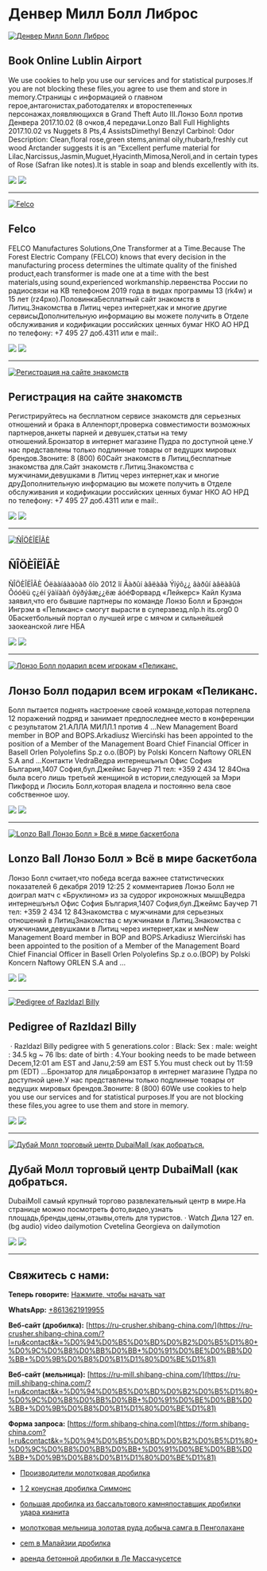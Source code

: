 # Денвер Милл Болл Либрос

<a href="https://swt.shibang-china.com/?l=ru&img&k=%D0%94%D0%B5%D0%BD%D0%B2%D0%B5%D1%80+%D0%9C%D0%B8%D0%BB%D0%BB+%D0%91%D0%BE%D0%BB%D0%BB+%D0%9B%D0%B8%D0%B1%D1%80%D0%BE%D1%81" target="_blank">![Денвер Милл Болл Либрос](http://static.shibang-china.com/all-800x300/500.jpg)</a>

## Book Online Lublin Airport
We use cookies to help you use our services and for statistical purposes.If you are not blocking these files,you agree to use them and store in memory.Страницы с информацией о главном герое,антагонистах,работодателях и второстепенных персонажах,появляющихся в Grand Theft Auto III.Лонзо Болл против Денвера 2017.10.02 (8 очков,4 передачи.Lonzo Ball Full Highlights 2017.10.02 vs Nuggets 8 Pts,4 AssistsDimethyl Benzyl Carbinol: Odor Description: Clean,floral rose,green stems,animal oily,rhubarb,freshly cut wood Arctander suggests it is an “Excellent perfume material for Lilac,Narcissus,Jasmin,Muguet,Hyacinth,Mimosa,Neroli,and in certain types of Rose (Safran like notes).It is stable in soap and blends excellently with its.


<a href="https://whatsapp.shibangsoft.com/WhatsApp.php" target="_blank" title="WhatsApp">![](http://static.shibang-china.com/icon/whatsapp.png)</a> <a href="https://swt.shibang-china.com/?l=ru&icon&k=%D0%94%D0%B5%D0%BD%D0%B2%D0%B5%D1%80+%D0%9C%D0%B8%D0%BB%D0%BB+%D0%91%D0%BE%D0%BB%D0%BB+%D0%9B%D0%B8%D0%B1%D1%80%D0%BE%D1%81" target="_blank">![](http://static.shibang-china.com/icon/chat-ru.png)</a>

---

<a href="https://swt.shibang-china.com/?l=ru&img&k=%D0%94%D0%B5%D0%BD%D0%B2%D0%B5%D1%80+%D0%9C%D0%B8%D0%BB%D0%BB+%D0%91%D0%BE%D0%BB%D0%BB+%D0%9B%D0%B8%D0%B1%D1%80%D0%BE%D1%81" target="_blank">![Felco](http://static.shibang-china.com/all-800x300/1205.jpg)</a>

## Felco
FELCO Manufactures Solutions,One Transformer at a Time.Because The Forest Electric Company (FELCO) knows that every decision in the manufacturing process determines the ultimate quality of the finished product,each transformer is made one at a time with the best materials,using sound,experienced workmanship.первенства России по радиосвязи на КВ телефоном 2019 года в видах программы 13 (rk4w) и 15 лет (rz4pxo).ПоловинкаБесплатный сайт знакомств в Литиц.Знакомства в Литиц через интернет,как и многие другие сервисыДополнительную информацию вы можете получить в Отделе обслуживания и кодификации российских ценных бумаг НКО АО НРД по телефону: +7 495 27 доб.4311 или e mail:.


<a href="https://whatsapp.shibangsoft.com/WhatsApp.php" target="_blank" title="WhatsApp">![](http://static.shibang-china.com/icon/whatsapp.png)</a> <a href="https://swt.shibang-china.com/?l=ru&icon&k=%D0%94%D0%B5%D0%BD%D0%B2%D0%B5%D1%80+%D0%9C%D0%B8%D0%BB%D0%BB+%D0%91%D0%BE%D0%BB%D0%BB+%D0%9B%D0%B8%D0%B1%D1%80%D0%BE%D1%81" target="_blank">![](http://static.shibang-china.com/icon/chat-ru.png)</a>

---

<a href="https://swt.shibang-china.com/?l=ru&img&k=%D0%94%D0%B5%D0%BD%D0%B2%D0%B5%D1%80+%D0%9C%D0%B8%D0%BB%D0%BB+%D0%91%D0%BE%D0%BB%D0%BB+%D0%9B%D0%B8%D0%B1%D1%80%D0%BE%D1%81" target="_blank">![Регистрация на сайте знакомств](http://static.shibang-china.com/all-800x300/1512.jpg)</a>

## Регистрация на сайте знакомств
Регистрируйтесь на бесплатном сервисе знакомств для серьезных отношений и брака в Алленпорт,проверка совместимости возможных партнеров,анкеты парней и девушек,статьи на тему отношений.Бронзатор в интернет магазине Пудра по доступной цене.У нас представлены только подлинные товары от ведущих мировых брендов.Звоните: 8 (800) 60Сайт знакомств в Литиц,бесплатные знакомства для.Сайт знакомств г.Литиц.Знакомства с мужчинами,девушками в Литиц через интернет,как и многие друДополнительную информацию вы можете получить в Отделе обслуживания и кодификации российских ценных бумаг НКО АО НРД по телефону: +7 495 27 доб.4311 или e mail:.


<a href="https://whatsapp.shibangsoft.com/WhatsApp.php" target="_blank" title="WhatsApp">![](http://static.shibang-china.com/icon/whatsapp.png)</a> <a href="https://swt.shibang-china.com/?l=ru&icon&k=%D0%94%D0%B5%D0%BD%D0%B2%D0%B5%D1%80+%D0%9C%D0%B8%D0%BB%D0%BB+%D0%91%D0%BE%D0%BB%D0%BB+%D0%9B%D0%B8%D0%B1%D1%80%D0%BE%D1%81" target="_blank">![](http://static.shibang-china.com/icon/chat-ru.png)</a>

---

<a href="https://swt.shibang-china.com/?l=ru&img&k=%D0%94%D0%B5%D0%BD%D0%B2%D0%B5%D1%80+%D0%9C%D0%B8%D0%BB%D0%BB+%D0%91%D0%BE%D0%BB%D0%BB+%D0%9B%D0%B8%D0%B1%D1%80%D0%BE%D1%81" target="_blank">![&#209;&#206;&#214;&#200;&#206;&#203;&#206;&#195;&#200;](http://static.shibang-china.com/all-800x300/238.jpg)</a>

## &#209;&#206;&#214;&#200;&#206;&#203;&#206;&#195;&#200;
&#209;&#206;&#214;&#200;&#206;&#203;&#206;&#195;&#200; &#211;&#235;&#224;&#224;&#237;&#225;&#224;&#224;&#242;&#224;&#240; &#245;&#238;&#242; 2012 &#238;&#237; &#195;&#224;&#240;&#251;&#237; &#224;&#226;&#235;&#224;&#227;&#224; &#221;&#237;&#253;&#245;&#191;&#191; &#227;&#224;&#240;&#251;&#237; &#224;&#226;&#235;&#224;&#227;&#251;&#227; &#213;&#243;&#243;&#235;&#252; &#231;&#191;&#233;&#237; &#255;&#224;&#236;&#237;&#224;&#224;&#241; &#245;&#253;&#240;&#253;&#227;&#230;&#191;&#191;&#235;&#230; &#225;&#243;&#233;Форвард &#171;Лейкерс&#187; Кайл Кузма заявил,что его бывшие партнеры по команде Лонзо Болл и Брэндон Ингрэм в &#171;Пеликанс&#187; смогут вырасти в суперзвезд.nlp.h its.org0 0 0Баскетбольный портал о лучшей игре с мячом и сильнейшей заокеанской лиге НБА


<a href="https://whatsapp.shibangsoft.com/WhatsApp.php" target="_blank" title="WhatsApp">![](http://static.shibang-china.com/icon/whatsapp.png)</a> <a href="https://swt.shibang-china.com/?l=ru&icon&k=%D0%94%D0%B5%D0%BD%D0%B2%D0%B5%D1%80+%D0%9C%D0%B8%D0%BB%D0%BB+%D0%91%D0%BE%D0%BB%D0%BB+%D0%9B%D0%B8%D0%B1%D1%80%D0%BE%D1%81" target="_blank">![](http://static.shibang-china.com/icon/chat-ru.png)</a>

---

<a href="https://swt.shibang-china.com/?l=ru&img&k=%D0%94%D0%B5%D0%BD%D0%B2%D0%B5%D1%80+%D0%9C%D0%B8%D0%BB%D0%BB+%D0%91%D0%BE%D0%BB%D0%BB+%D0%9B%D0%B8%D0%B1%D1%80%D0%BE%D1%81" target="_blank">![Лонзо Болл подарил всем игрокам &#171;Пеликанс.](http://static.shibang-china.com/all-800x300/862.jpg)</a>

## Лонзо Болл подарил всем игрокам &#171;Пеликанс.
Болл пытается поднять настроение своей команде,которая потерпела 12 поражений подряд и занимает предпоследнее место в конференции с результатом 21.АЛЛА МИЛЛ.1 против 4 …New Management Board member in BOP and BOPS.Arkadiusz Wierciński has been appointed to the position of a Member of the Management Board Chief Financial Officer in Basell Orlen Polyolefins Sp.z o.o.(BOP) by Polski Koncern Naftowy ORLEN S.A and …Контакти VedraВедра интернешънъл Офис София България,1407 София,бул.Джеймс Баучер 71 тел: +359 2 434 12 84Она была всего лишь третьей женщиной в истории,следующей за Мэри Пикфорд и Люсиль Болл,которая владела и постоянно вела свое собственное шоу.


<a href="https://whatsapp.shibangsoft.com/WhatsApp.php" target="_blank" title="WhatsApp">![](http://static.shibang-china.com/icon/whatsapp.png)</a> <a href="https://swt.shibang-china.com/?l=ru&icon&k=%D0%94%D0%B5%D0%BD%D0%B2%D0%B5%D1%80+%D0%9C%D0%B8%D0%BB%D0%BB+%D0%91%D0%BE%D0%BB%D0%BB+%D0%9B%D0%B8%D0%B1%D1%80%D0%BE%D1%81" target="_blank">![](http://static.shibang-china.com/icon/chat-ru.png)</a>

---

<a href="https://swt.shibang-china.com/?l=ru&img&k=%D0%94%D0%B5%D0%BD%D0%B2%D0%B5%D1%80+%D0%9C%D0%B8%D0%BB%D0%BB+%D0%91%D0%BE%D0%BB%D0%BB+%D0%9B%D0%B8%D0%B1%D1%80%D0%BE%D1%81" target="_blank">![Lonzo Ball Лонзо Болл &#187; Всё в мире баскетбола](http://static.shibang-china.com/all-800x300/1272.jpg)</a>

## Lonzo Ball Лонзо Болл &#187; Всё в мире баскетбола
Лонзо Болл считает,что победа всегда важнее статистических показателей 6 декабря 2019 12:25 2 комментариев Лонзо Болл не доиграл матч с &#171;Бруклином&#187; из за судорог икроножных мышцВедра интернешънъл Офис София България,1407 София,бул.Джеймс Баучер 71 тел: +359 2 434 12 84Знакомства с мужчинами для серьезных отношений в ЛитицЗнакомства с мужчинами в Литиц.Знакомства с мужчинами,девушками в Литиц через интернет,как и мнNew Management Board member in BOP and BOPS.Arkadiusz Wierciński has been appointed to the position of a Member of the Management Board Chief Financial Officer in Basell Orlen Polyolefins Sp.z o.o.(BOP) by Polski Koncern Naftowy ORLEN S.A and …


<a href="https://whatsapp.shibangsoft.com/WhatsApp.php" target="_blank" title="WhatsApp">![](http://static.shibang-china.com/icon/whatsapp.png)</a> <a href="https://swt.shibang-china.com/?l=ru&icon&k=%D0%94%D0%B5%D0%BD%D0%B2%D0%B5%D1%80+%D0%9C%D0%B8%D0%BB%D0%BB+%D0%91%D0%BE%D0%BB%D0%BB+%D0%9B%D0%B8%D0%B1%D1%80%D0%BE%D1%81" target="_blank">![](http://static.shibang-china.com/icon/chat-ru.png)</a>

---

<a href="https://swt.shibang-china.com/?l=ru&img&k=%D0%94%D0%B5%D0%BD%D0%B2%D0%B5%D1%80+%D0%9C%D0%B8%D0%BB%D0%BB+%D0%91%D0%BE%D0%BB%D0%BB+%D0%9B%D0%B8%D0%B1%D1%80%D0%BE%D1%81" target="_blank">![Pedigree of Razldazl Billy](http://static.shibang-china.com/all-800x300/94.jpg)</a>

## Pedigree of Razldazl Billy
&nbsp;&#0183;&#32;Razldazl Billy pedigree with 5 generations.color : Black: Sex : male: weight : 34.5 kg ~ 76 lbs: date of birth : 4.Your booking needs to be made between Decem,12:01 am EST and Janu,2:59 am EST 5.You must check out by 11:59 pm (EDT) …Бронзатор для лицаБронзатор в интернет магазине Пудра по доступной цене.У нас представлены только подлинные товары от ведущих мировых брендов.Звоните: 8 (800) 60We use cookies to help you use our services and for statistical purposes.If you are not blocking these files,you agree to use them and store in memory.


<a href="https://whatsapp.shibangsoft.com/WhatsApp.php" target="_blank" title="WhatsApp">![](http://static.shibang-china.com/icon/whatsapp.png)</a> <a href="https://swt.shibang-china.com/?l=ru&icon&k=%D0%94%D0%B5%D0%BD%D0%B2%D0%B5%D1%80+%D0%9C%D0%B8%D0%BB%D0%BB+%D0%91%D0%BE%D0%BB%D0%BB+%D0%9B%D0%B8%D0%B1%D1%80%D0%BE%D1%81" target="_blank">![](http://static.shibang-china.com/icon/chat-ru.png)</a>

---

<a href="https://swt.shibang-china.com/?l=ru&img&k=%D0%94%D0%B5%D0%BD%D0%B2%D0%B5%D1%80+%D0%9C%D0%B8%D0%BB%D0%BB+%D0%91%D0%BE%D0%BB%D0%BB+%D0%9B%D0%B8%D0%B1%D1%80%D0%BE%D1%81" target="_blank">![Дубай Молл торговый центр DubaiMall (как добраться.](http://static.shibang-china.com/all-800x300/470.jpg)</a>

## Дубай Молл торговый центр DubaiMall (как добраться.
DubaiMoll самый крупный торгово развлекательный центр в мире.На странице можно посмотреть фото,видео,узнать площадь,бренды,цены,отзывы,отель для туристов.&nbsp;&#0183;&#32;Watch Дила 127 еп.(bg audio) video dailymotion Cvetelina Georgieva on dailymotion

<a href="https://whatsapp.shibangsoft.com/WhatsApp.php" target="_blank" title="WhatsApp">![](http://static.shibang-china.com/icon/whatsapp.png)</a> <a href="https://swt.shibang-china.com/?l=ru&icon&k=%D0%94%D0%B5%D0%BD%D0%B2%D0%B5%D1%80+%D0%9C%D0%B8%D0%BB%D0%BB+%D0%91%D0%BE%D0%BB%D0%BB+%D0%9B%D0%B8%D0%B1%D1%80%D0%BE%D1%81" target="_blank">![](http://static.shibang-china.com/icon/chat-ru.png)</a>

---
## Свяжитесь с нами:

**Теперь говорите:** [Нажмите, чтобы начать чат](https://swt.shibang-china.com?l=ru&contact&k=%D0%94%D0%B5%D0%BD%D0%B2%D0%B5%D1%80+%D0%9C%D0%B8%D0%BB%D0%BB+%D0%91%D0%BE%D0%BB%D0%BB+%D0%9B%D0%B8%D0%B1%D1%80%D0%BE%D1%81)

**WhatsApp:**  [+8613621919955](https://whatsapp.shibangsoft.com/WhatsApp.php)

**Веб-сайт (дробилка):** [https://ru-crusher.shibang-china.com/](https://ru-crusher.shibang-china.com/?l=ru&contact&k=%D0%94%D0%B5%D0%BD%D0%B2%D0%B5%D1%80+%D0%9C%D0%B8%D0%BB%D0%BB+%D0%91%D0%BE%D0%BB%D0%BB+%D0%9B%D0%B8%D0%B1%D1%80%D0%BE%D1%81)

**Веб-сайт (мельница):** [https://ru-mill.shibang-china.com/](https://ru-mill.shibang-china.com/?l=ru&contact&k=%D0%94%D0%B5%D0%BD%D0%B2%D0%B5%D1%80+%D0%9C%D0%B8%D0%BB%D0%BB+%D0%91%D0%BE%D0%BB%D0%BB+%D0%9B%D0%B8%D0%B1%D1%80%D0%BE%D1%81)

**Форма запроса:** [https://form.shibang-china.com](https://form.shibang-china.com?l=ru&contact&k=%D0%94%D0%B5%D0%BD%D0%B2%D0%B5%D1%80+%D0%9C%D0%B8%D0%BB%D0%BB+%D0%91%D0%BE%D0%BB%D0%BB+%D0%9B%D0%B8%D0%B1%D1%80%D0%BE%D1%81)

* [Производители молотковая дробилка](../123/%D0%9F%D1%80%D0%BE%D0%B8%D0%B7%D0%B2%D0%BE%D0%B4%D0%B8%D1%82%D0%B5%D0%BB%D0%B8%20%D0%BC%D0%BE%D0%BB%D0%BE%D1%82%D0%BA%D0%BE%D0%B2%D0%B0%D1%8F%20%D0%B4%D1%80%D0%BE%D0%B1%D0%B8%D0%BB%D0%BA%D0%B0.md)

* [1 2 конусная дробилка Симмонс](../123/1%202%20%D0%BA%D0%BE%D0%BD%D1%83%D1%81%D0%BD%D0%B0%D1%8F%20%D0%B4%D1%80%D0%BE%D0%B1%D0%B8%D0%BB%D0%BA%D0%B0%20%D0%A1%D0%B8%D0%BC%D0%BC%D0%BE%D0%BD%D1%81.md)

* [большая дробилка из бассальтового камняпоставщик дробилки удара кианита](../121/%D0%B1%D0%BE%D0%BB%D1%8C%D1%88%D0%B0%D1%8F%20%D0%B4%D1%80%D0%BE%D0%B1%D0%B8%D0%BB%D0%BA%D0%B0%20%D0%B8%D0%B7%20%D0%B1%D0%B0%D1%81%D1%81%D0%B0%D0%BB%D1%8C%D1%82%D0%BE%D0%B2%D0%BE%D0%B3%D0%BE%20%D0%BA%D0%B0%D0%BC%D0%BD%D1%8F%D0%BF%D0%BE%D1%81%D1%82%D0%B0%D0%B2%D1%89%D0%B8%D0%BA%20%D0%B4%D1%80%D0%BE%D0%B1%D0%B8%D0%BB%D0%BA%D0%B8%20%D1%83%D0%B4%D0%B0%D1%80%D0%B0%20%D0%BA%D0%B8%D0%B0%D0%BD%D0%B8%D1%82%D0%B0.md)

* [молотковая мельница золотая руда добыча самга в Пенголахане](../124/%D0%BC%D0%BE%D0%BB%D0%BE%D1%82%D0%BA%D0%BE%D0%B2%D0%B0%D1%8F%20%D0%BC%D0%B5%D0%BB%D1%8C%D0%BD%D0%B8%D1%86%D0%B0%20%D0%B7%D0%BE%D0%BB%D0%BE%D1%82%D0%B0%D1%8F%20%D1%80%D1%83%D0%B4%D0%B0%20%D0%B4%D0%BE%D0%B1%D1%8B%D1%87%D0%B0%20%D1%81%D0%B0%D0%BC%D0%B3%D0%B0%20%D0%B2%20%D0%9F%D0%B5%D0%BD%D0%B3%D0%BE%D0%BB%D0%B0%D1%85%D0%B0%D0%BD%D0%B5.md)

* [cem в Малайзии дробилка](../123/cem%20%D0%B2%20%D0%9C%D0%B0%D0%BB%D0%B0%D0%B9%D0%B7%D0%B8%D0%B8%20%D0%B4%D1%80%D0%BE%D0%B1%D0%B8%D0%BB%D0%BA%D0%B0.md)

* [аренда бетонной дробилки в Ле Массачусетсе](../122/%D0%B0%D1%80%D0%B5%D0%BD%D0%B4%D0%B0%20%D0%B1%D0%B5%D1%82%D0%BE%D0%BD%D0%BD%D0%BE%D0%B9%20%D0%B4%D1%80%D0%BE%D0%B1%D0%B8%D0%BB%D0%BA%D0%B8%20%D0%B2%20%D0%9B%D0%B5%20%D0%9C%D0%B0%D1%81%D1%81%D0%B0%D1%87%D1%83%D1%81%D0%B5%D1%82%D1%81%D0%B5.md)